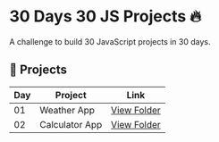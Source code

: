 # 30 Days 30 JS Projects 🔥

A challenge to build 30 JavaScript projects in 30 days.

## 🚀 Projects

| Day | Project | Link |
|-----|---------|------|
| 01  | Weather App | [View Folder](./Day01_WeatherApp) |
| 02  | Calculator App | [View Folder](./Day02_CalculatorApp) |
